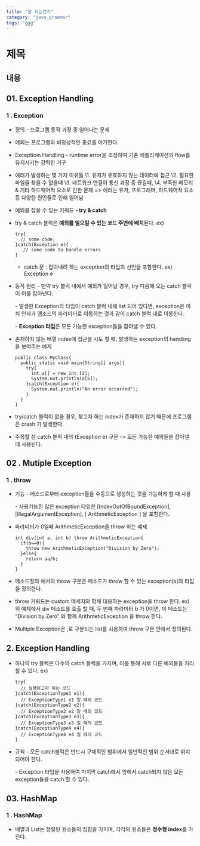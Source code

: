 ```yaml
---
title: "잘 되는건가"
category: "java_grammar"
tags: "ggg"
---
```


# 제목

내용
---

## 01. Exception Handling

### 1 . Exception

- 정의
  \- 프로그램 동작 과정 중 일어나는 문제

- 예외는 프로그램의 비정상적인 종료를 야기한다.

- Exceptioin Handling 
  \- runtime error을 조정하여
    기존 애플리케이션의 flow를 유지시키는
     강력한 기구

- 에러가 발생하는 몇 가지 이유들
  \1. 유저가 유효하지 않는 데이터에 접근
  \2. 필요한 파일을 찾을 수 없을때
  \3. 네트워크 연결이
    통신 과정 중 끊길때,
  \4. 부족한 메모리 &
     기타 하드웨어적 요소로 인한 문제
  => 에러는 유저, 프로그래머,  하드웨어적 요소 등
       다양한 원인들로 인해 일어남

- 예외를 잡을 수 있는 키워드
  **- try & catch**

- try & catch 블럭은
  **예외를 일으킬 수 있는 코드 주변에**
  **배치**된다. 
  ex)

  ```
  try{
    // some code;
  }catch(Exception e){
     // some code to handle errors
  }
  ```

  - catch 문
    : 잡아내려 하는 exception의 타입의 선언을
      포함한다.
      ex) Exception e

- 동작 원리
  \- 만약 try 블럭 내에서
    예외가 일어날 경우,
    try 다음에 오는 catch 블럭이
    이를 잡아낸다. 

  \- 발생한 Exception의 타입이
     catch 블럭 내에 list 되어 있다면,
     exception은 마치
     인자가 멤소드의 파라미터로 이동하는 것과 같이
     catch 블럭 내로 이동한다.

  \- **Exception 타입**은 모든 가능한  exception들을
     잡아낼 수 있다. 



- 존재하지 않는 배열 index에 접근을 시도 할 때,
  발생하는  exception의 handling을 보여주는 예제

  ```
  public class MyClass{
    public static void main(String[] args){
      try{
        int a[] = new int [2];
        System.out.println(a[5]);
      }catch(Exception e){
        System.out.println("An error occurred");
      }
    }
  }
  ```



- try/catch 블럭이 없을 경우,
  찾고자 하는 index가 존재하지 않기 때문에
  프로그램은 crash 가 발생한다.
- 주목할 점
  catch 블럭 내의 (Exception e) 구문
  -> 모든 가능한 예외들을 잡아낼 때 사용된다. 







## 02 . Mutiple Exception

### 1 . throw 

- 기능
  \- 메소드로부터 exception들을 
    수동으로 생성하는 것을 가능하게 할 때 사용

  \- 사용가능한 많은 exception 타입은
   [IndexOutOfBoundException],
   [IllegalArgumentException],
   [ ArithmeticException ]   을 포함한다.

  

- 파라미터가 0일때 
  ArithmeticException을 throw 하는 예제

  ```
  int div(int a, int b) throw ArithmeticException{
    if(b==0){
      throw new ArithmeticException("Division by Zero");
    }else{
      return aa/b;
    }
  }
  ```

  

- 메소드정의 에서의 throw 구문은 
  메소드가 throw 할 수 있는 exception(s)의
  타입을 정의한다.

- throw 키워드는
  custom 메세지와 함께 대응하는 exception을 throw 한다.
  ex)
  위 예제에서
  div 메소드를 호출 할 때,
  두 번째 파라미터 b 가 0이면,
  이 메소드는 “Division by Zero” 와 함께
  ArithmeticException 을 throw 한다. 

- Multiple Exception은 
  ,로 구분되는 list를 사용하여
  throw 구문 안에서 정의된다. 



## 2. Exception Handling 

- 하나의 try 블럭은
  다수의 catch 블럭을 가지며,
  이를 통해 서로 다른 예외들을 처리할 수 있다.
  ex)

  ```
  try{
    // 실행하고자 하는 코드
  }catch(ExceptionType1 e1){
    // ExceptionType1 e1 일 때의 코드 
  }catch(ExceptionType2 e2){
    // ExceptionType2 e2 일 때의 코드 
  }catch(ExceptionType3 e3){
    // ExceptionType3 e3 일 때의 코드 
  }catch(ExceptionType4 e4){
    // ExceptionType4 e4 일 때의 코드 
  }
  ```



- 규칙
  \- 모든 catch블럭은 반드시
    구체적인 범위에서 일반적인 범위 순서대로 
    위치되어야 한다.

  \- Exception 타입을 사용하여
  마지막 catch에서  앞에서 catch되지 않은
  모든  exception들을 catch 할 수 있다. 





## 03. HashMap

### 1 . HashMap

- 배열과 List는 정렬된 원소들의 집합을 가지며,
  각각의 원소들은 **정수형 index**를 가진다. 
